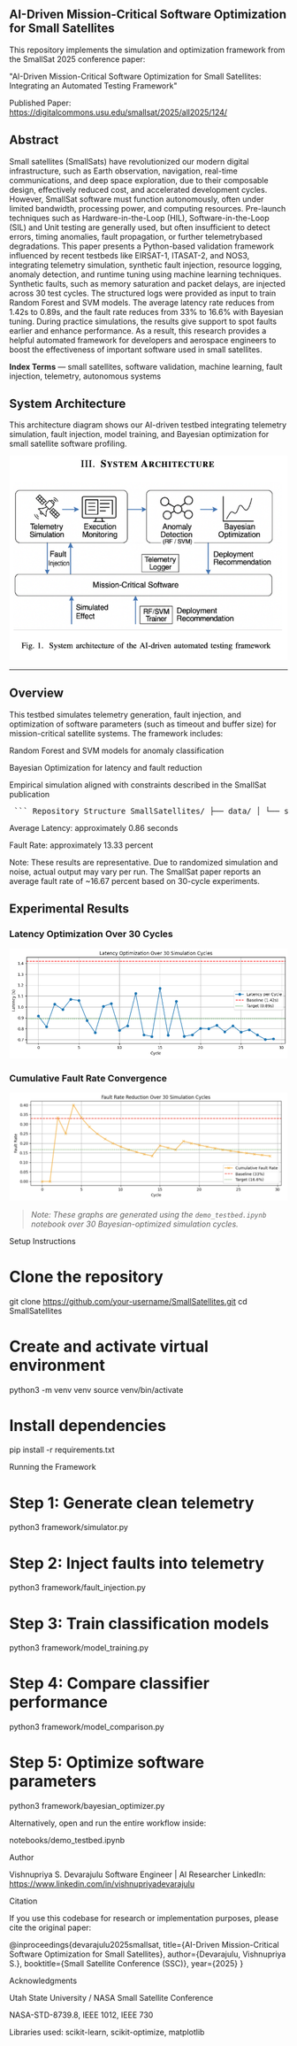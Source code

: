 ## AI-Driven Mission-Critical Software Optimization for Small Satellites

This repository implements the simulation and optimization framework from the SmallSat 2025 conference paper:

"AI-Driven Mission-Critical Software Optimization for Small Satellites: Integrating an Automated Testing Framework"

Published Paper: https://digitalcommons.usu.edu/smallsat/2025/all2025/124/

## Abstract ##  

Small satellites (SmallSats) have revolutionized our modern digital infrastructure, such as Earth observation, navigation, real-time communications, and deep space exploration, due to their composable design, effectively reduced cost, and accelerated development cycles. However, SmallSat software must function autonomously, often under limited bandwidth, processing power, and computing resources. Pre-launch techniques such as Hardware-in-the-Loop (HIL), Software-in-the-Loop (SIL) and Unit testing are generally used, but often insufficient to detect errors, timing anomalies, fault propagation, or further telemetrybased degradations. This paper presents a Python-based validation framework influenced by recent testbeds like EIRSAT-1, ITASAT-2, and NOS3, integrating telemetry simulation, synthetic fault injection, resource logging, anomaly detection, and runtime tuning using machine learning techniques. Synthetic faults, such as memory saturation and packet delays, are injected across 30 test cycles. The structured logs were provided as input to train Random Forest and SVM models. The average latency rate reduces from 1.42s to 0.89s, and the fault rate reduces from 33% to 16.6% with Bayesian tuning. During practice simulations, the results give support to spot faults earlier and enhance performance. As a result, this research provides a helpful automated framework for developers and aerospace engineers to boost the effectiveness of important software used in small satellites. 

**Index Terms** — small satellites, software validation, machine learning, fault injection, telemetry, autonomous systems

## System Architecture

This architecture diagram shows our AI-driven testbed integrating telemetry simulation, fault injection, model training, and Bayesian optimization for small satellite software profiling.

![System Architecture](images/System_Architecture.png)

---


## Overview

This testbed simulates telemetry generation, fault injection, and optimization of software parameters (such as timeout and buffer size) for mission-critical satellite systems. The framework includes:

Random Forest and SVM models for anomaly classification

Bayesian Optimization for latency and fault reduction

Empirical simulation aligned with constraints described in the SmallSat publication

<pre lang="md"> ``` Repository Structure SmallSatellites/ ├── data/ │ └── simulated/ # Generated telemetry files (.csv) ├── framework/ # Core Python scripts │ ├── simulator.py # Synthetic telemetry generator │ ├── fault_injection.py # Injects faults into telemetry │ ├── model_training.py # Trains machine learning models │ ├── model_comparison.py # Compares classifier performance │ └── bayesian_optimizer.py # Bayesian optimization logic ├── notebooks/ │ └── demo_testbed.ipynb # End-to-end testbed (30-cycle simulation) ├── requirements.txt └── README.md ``` </pre>

Average Latency: approximately 0.86 seconds

Fault Rate: approximately 13.33 percent

Note: These results are representative. Due to randomized simulation and noise, actual output may vary per run. The SmallSat paper reports an average fault rate of ~16.67 percent based on 30-cycle experiments.


## Experimental Results

### Latency Optimization Over 30 Cycles

![Latency Over 30 Cycles](images/Latency.png)

### Cumulative Fault Rate Convergence

![Fault Rate Over 30 Cycles](images/FaultRate.png)

> *Note: These graphs are generated using the `demo_testbed.ipynb` notebook over 30 Bayesian-optimized simulation cycles.*


Setup Instructions
# Clone the repository
git clone https://github.com/your-username/SmallSatellites.git
cd SmallSatellites

# Create and activate virtual environment
python3 -m venv venv
source venv/bin/activate

# Install dependencies
pip install -r requirements.txt

Running the Framework
# Step 1: Generate clean telemetry
python3 framework/simulator.py

# Step 2: Inject faults into telemetry
python3 framework/fault_injection.py

# Step 3: Train classification models
python3 framework/model_training.py

# Step 4: Compare classifier performance
python3 framework/model_comparison.py

# Step 5: Optimize software parameters
python3 framework/bayesian_optimizer.py


Alternatively, open and run the entire workflow inside:

notebooks/demo_testbed.ipynb

Author

Vishnupriya S. Devarajulu
Software Engineer | AI Researcher
LinkedIn: https://www.linkedin.com/in/vishnupriyadevarajulu

Citation

If you use this codebase for research or implementation purposes, please cite the original paper:

@inproceedings{devarajulu2025smallsat,
  title={AI-Driven Mission-Critical Software Optimization for Small Satellites},
  author={Devarajulu, Vishnupriya S.},
  booktitle={Small Satellite Conference (SSC)},
  year={2025}
}

Acknowledgments

Utah State University / NASA Small Satellite Conference

NASA-STD-8739.8, IEEE 1012, IEEE 730

Libraries used: scikit-learn, scikit-optimize, matplotlib
